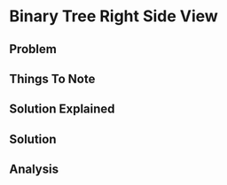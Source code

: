 # Binary Tree Right Side View

## Problem

## Things To Note

## Solution Explained

## Solution

## Analysis